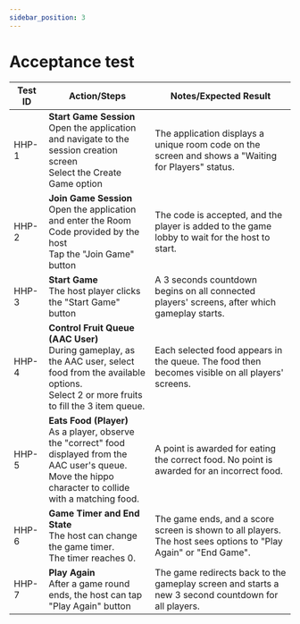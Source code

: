 ```yaml
---
sidebar_position: 3
---
```

# Acceptance test

| Test ID | Action/Steps | Notes/Expected Result |
|---------|--------------|------------------------|
| HHP-1 &nbsp; | **Start Game Session**<br />Open the application and navigate to the session creation screen<br />Select the Create Game option | The application displays a unique room code on the screen and shows a "Waiting for Players" status. |
| HHP-2 | **Join Game Session**<br />Open the application and enter the Room Code provided by the host<br />Tap the "Join Game" button | The code is accepted, and the player is added to the game lobby to wait for the host to start. |
| HHP-3 | **Start Game**<br />The host player clicks the "Start Game" button | A 3 seconds countdown begins on all connected players' screens, after which gameplay starts. |
| HHP-4 | **Control Fruit Queue (AAC User)**<br />During gameplay, as the AAC user, select food from the available options.<br />Select 2 or more fruits to fill the 3 item queue. | Each selected food appears in the queue. The food then becomes visible on all players' screens. |
| HHP-5 | **Eats Food (Player)**<br />As a player, observe the "correct" food displayed from the AAC user's queue.<br />Move the hippo character to collide with a matching food. | A point is awarded for eating the correct food. No point is awarded for an incorrect food. |
| HHP-6 | **Game Timer and End State**<br />The host can change the game timer.<br />The timer reaches 0. | The game ends, and a score screen is shown to all players. The host sees options to "Play Again" or "End Game". |
| HHP-7 | **Play Again**<br />After a game round ends, the host can tap "Play Again" button | The game redirects back to the gameplay screen and starts a new 3 second countdown for all players. |
